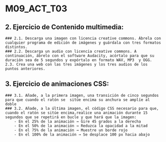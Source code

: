 # M09_ACT_T03
## 2. Ejercicio de Contenido multimedia:
    ### 2.1. Descarga una imagen con licencia creative commons. Ábrela con cualquier programa de edición de imágenes y guárdala con tres formatos distintos.
    ### 2.2. Descarga un audio con licencia creative commons. A continuación, ábrelo con el software Audacity, acórtalo para que su duración sea de 5 segundos y expórtalo en formato WAV, MP3  y OGG. 
    2.3. Crea una web con las tres imágenes y los tres audios de los puntos anteriores.
## 3. Ejercicio de animaciones CSS:

    ### 3.1. Añade, a la primera imagen, una transición de cinco segundos para que cuando el ratón se  sitúe encima su anchura se amplíe al doble
    ### 3.2. Añade, a la última imagen, el código CSS necesario para que, cuando el ratón se sitúe encima,realice una animación durante 15 segundos que se repetirá en bucle y que hará que la imagen:
        - En el 25% de la animación → Gire 45 grados a la derecha 
        - En el 50% de la animación → Reduzca la opacidad a la mitad 
        - En el 75% de la animación → Muestre un borde rojo
        - En el 100% de la animación → Se desplace 100 px hacia abajo
